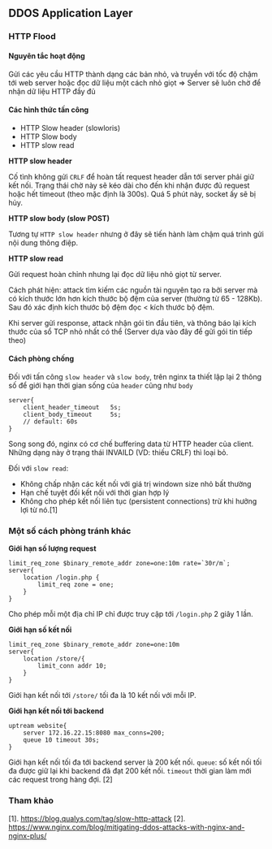 ## DDOS Application Layer

### HTTP Flood

#### Nguyên tắc hoạt động

Gửi các yêu cầu HTTP thành dạng các bản nhỏ, và truyền với tốc độ chậm tới web server hoặc đọc dữ liệu một cách nhỏ giọt => Server sẽ luôn chờ để nhận dữ liệu HTTP đầy đủ

#### Các hình thức tấn công

- HTTP Slow header (slowloris)
- HTTP Slow body
- HTTP slow read

**HTTP slow header**

Cố tình không gửi `CRLF` để hoàn tất request header dẫn tới server phải giữ kết nối. Trạng thái chờ này sẽ kéo dài cho đến khi nhận được đủ request hoặc hết timeout (theo mặc định là 300s). Quá 5 phút này, socket ấy sẽ bị hủy.

**HTTP slow body (slow POST)**

Tương tự `HTTP slow header` nhưng ở đây sẽ tiến hành làm chậm quá trình gửi nội dung thông điệp.

**HTTP slow read**

Gửi request hoàn chỉnh nhưng lại đọc dữ liệu nhỏ giọt từ server.

Cách phát hiện: attack tìm kiếm các nguồn tài nguyên tạo ra bởi server mà có kích thước lớn hơn kích thước bộ đệm của server (thường từ 65 - 128Kb). Sau đó xác định kích thước bộ đệm đọc < kích thước bộ đệm.

Khi server gửi response, attack nhận gói tin đầu tiên, và thông báo lại kích thước của sổ TCP nhỏ nhất có thể (Server dựa vào đây để gửi gói tin tiếp theo)

#### Cách phòng chống

Đối với tấn công `slow header` và `slow body`, trên nginx ta thiết lập lại 2 thông số để giới hạn thời gian sống của `header` cũng như `body`

```
server{
	client_header_timeout 	5s;
	client_body_timeout		5s;
	// default: 60s
}
```

Song song đó, nginx có cơ chế buffering data từ HTTP header của client. Những dạng này ở trạng thái INVAILD (VD: thiếu CRLF) thì loại bỏ.

Đối với `slow read`:

- Không chấp nhận các kết nối với giá trị windown size nhỏ bất thường
- Hạn chế tuyệt đối kết nối với thời gian hợp lý
- Không cho phép kết nối liên tục (persistent connections) trừ khi hưởng lợi từ nó.[1]

### Một số cách phòng tránh khác

**Giới hạn số lượng request**

```
limit_req_zone $binary_remote_addr zone=one:10m rate=`30r/m`;
server{
	location /login.php {
		limit_req zone = one;
	}
}
```

Cho phép mỗi một địa chỉ IP chỉ được truy cập tới `/login.php` 2 giây 1 lần.

**Giới hạn số kết nối**

```
limit_req_zone $binary_remote_addr zone=one:10m
server{
	location /store/{
		limit_conn addr 10;
	}	
}
```

Giới hạn kết nối tới `/store/` tối đa là 10 kết nối với mỗi IP.

**Giới hạn kết nối tới backend**

```
uptream website{
	server 172.16.22.15:8080 max_conns=200;
	queue 10 timeout 30s;
}
```
Giới hạn kết nối tối đa tới backend server là 200 kết nối. `queue`: số kết nối tối đa được giữ lại khi backend đã đạt 200 kết nối. `timeout` thời gian làm mới các request trong hàng đợi. [2]


### Tham khảo

[1]. https://blog.qualys.com/tag/slow-http-attack
[2]. https://www.nginx.com/blog/mitigating-ddos-attacks-with-nginx-and-nginx-plus/